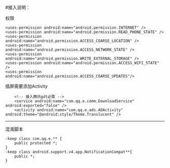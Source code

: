 #接入说明：

权限

    <uses-permission android:name="android.permission.INTERNET" />
    <uses-permission android:name="android.permission.READ_PHONE_STATE" />
    <uses-permission android:name="android.permission.ACCESS_COARSE_LOCATION" />
    <uses-permission android:name="android.permission.ACCESS_NETWORK_STATE" />
    <uses-permission android:name="android.permission.WRITE_EXTERNAL_STORAGE" />
    <uses-permission android:name="android.permission.ACCESS_WIFI_STATE" />
    <uses-permission android:name="android.permission.ACCESS_COARSE_UPDATES"/>
    
插屏需要添加Activity

        <!-- 接入腾讯gdt必需 -->
        <service android:name="com.qq.e.comm.DownloadService" android:exported="false" />
        <activity android:name="com.qq.e.ads.ADActivity" android:theme="@android:style/Theme.Translucent" />
***

混淆脚本

    -keep class com.qq.e.** {
        public protected *;
    }
    -keep class android.support.v4.app.NotificationCompat**{
        public *;
    }